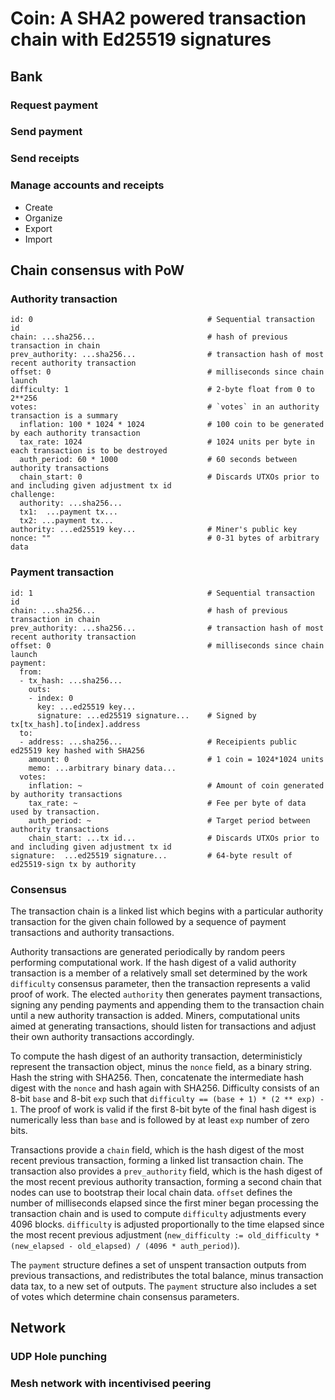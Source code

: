 
# Coin: A SHA2 powered transaction chain with Ed25519 signatures

## Bank

### Request payment

### Send payment

### Send receipts

### Manage accounts and receipts

- Create
- Organize
- Export
- Import

## Chain consensus with PoW

### Authority transaction

    id: 0                                       # Sequential transaction id
    chain: ...sha256...                         # hash of previous transaction in chain
    prev_authority: ...sha256...                # transaction hash of most recent authority transaction
    offset: 0                                   # milliseconds since chain launch
    difficulty: 1                               # 2-byte float from 0 to 2**256
    votes:                                      # `votes` in an authority transaction is a summary
      inflation: 100 * 1024 * 1024              # 100 coin to be generated by each authority transaction
      tax_rate: 1024                            # 1024 units per byte in each transaction is to be destroyed
      auth_period: 60 * 1000                    # 60 seconds between authority transactions
      chain_start: 0                            # Discards UTXOs prior to and including given adjustment tx id
    challenge:
      authority: ...sha256...
      tx1:  ...payment tx...
      tx2: ...payment tx...        
    authority: ...ed25519 key...                # Miner's public key
    nonce: ""                                   # 0-31 bytes of arbitrary data
    
### Payment transaction

    id: 1                                       # Sequential transaction id
    chain: ...sha256...                         # hash of previous transaction in chain
    prev_authority: ...sha256...                # transaction hash of most recent authority transaction
    offset: 0                                   # milliseconds since chain launch
    payment:
      from:
      - tx_hash: ...sha256...
        outs:
        - index: 0
          key: ...ed25519 key...
          signature: ...ed25519 signature...    # Signed by tx[tx_hash].to[index].address
      to:
      - address: ...sha256...                   # Receipients public ed25519 key hashed with SHA256
        amount: 0                               # 1 coin = 1024*1024 units
        memo: ...arbitrary binary data...
      votes:
        inflation: ~                            # Amount of coin generated by authority transactions
        tax_rate: ~                             # Fee per byte of data used by transaction.
        auth_period: ~                          # Target period between authority transactions
        chain_start: ...tx id...                # Discards UTXOs prior to and including given adjustment tx id
    signature:  ...ed25519 signature...         # 64-byte result of ed25519-sign tx by authority

### Consensus

The transaction chain is a linked list which begins with a particular authority transaction for the given chain followed by a sequence of payment transactions and authority transactions.

Authority transactions are generated periodically by random peers performing computational work.  If the hash digest of a valid authority transaction is a member of a relatively small set determined by the work `difficulty` consensus parameter, then the transaction represents a valid proof of work.  The elected `authority` then generates payment transactions, signing any pending payments and appending them to the transaction chain until a new authority transaction is added.  Miners, computational units aimed at generating transactions, should listen for transactions and adjust their own authority transactions accordingly.

To compute the hash digest of an authority transaction, deterministicly represent the transaction object, minus the `nonce` field, as a binary string.  Hash the string with SHA256.  Then, concatenate the intermediate hash digest with the `nonce` and hash again with SHA256.  Difficulty consists of an 8-bit `base` and 8-bit `exp` such that `difficulty == (base + 1) * (2 ** exp) - 1`.  The proof of work is valid if the first 8-bit byte of the final hash digest is numerically less than `base` and is followed by at least `exp` number of zero bits.

Transactions provide a `chain` field, which is the hash digest of the most recent previous transaction, forming a linked list transaction chain.  The transaction also provides a `prev_authority` field, which is the hash digest of the most recent previous authority transaction, forming a second chain that nodes can use to bootstrap their local chain data.  `offset` defines the number of milliseconds elapsed since the first miner began processing the transaction chain and is used to compute `difficulty` adjustments every 4096 blocks.  `difficulty` is adjusted proportionally to the time elapsed since the most recent previous adjustment (`new_difficulty := old_difficulty * (new_elapsed - old_elapsed) / (4096 * auth_period)`).

The `payment` structure defines a set of unspent transaction outputs from previous transactions, and redistributes the total balance, minus transaction data tax, to a new set of outputs.  The `payment` structure also includes a set of votes which determine chain consensus parameters.  



## Network

### UDP Hole punching

### Mesh network with incentivised peering